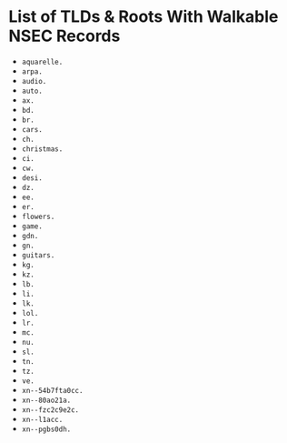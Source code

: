# List of TLDs & Roots With Walkable NSEC Records

* `aquarelle.`
* `arpa.`
* `audio.`
* `auto.`
* `ax.`
* `bd.`
* `br.`
* `cars.`
* `ch.`
* `christmas.`
* `ci.`
* `cw.`
* `desi.`
* `dz.`
* `ee.`
* `er.`
* `flowers.`
* `game.`
* `gdn.`
* `gn.`
* `guitars.`
* `kg.`
* `kz.`
* `lb.`
* `li.`
* `lk.`
* `lol.`
* `lr.`
* `mc.`
* `nu.`
* `sl.`
* `tn.`
* `tz.`
* `ve.`
* `xn--54b7fta0cc.`
* `xn--80ao21a.`
* `xn--fzc2c9e2c.`
* `xn--l1acc.`
* `xn--pgbs0dh.`
